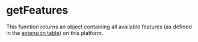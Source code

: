 # getFeatures

This function returns an object containing all available features (as defined in the [extension table](#/documentation/api-reference/has-features#optional-feature-detection)) on this platform.
